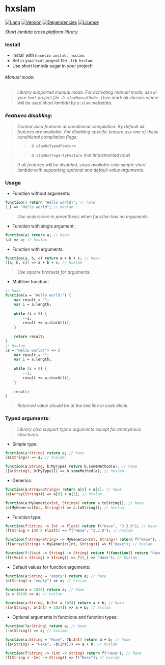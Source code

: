 # hxslam

[![Lang](https://img.shields.io/badge/language-haxe-orange.svg)](http://haxe.org) [![Version](https://img.shields.io/badge/version-v0.1.1-green.svg)](https://github.com/bynuff/hxslam) [![Dependencies](https://img.shields.io/badge/dependencies-none-green.svg)](https://github.com/bynuff/hxslam/blob/master/haxelib.json) [![License](https://img.shields.io/badge/license-MIT-blue.svg)](http://opensource.org/licenses/MIT)

*Short lambda cross platform library.*

### Install

 * Install with `haxelib install hxslam`.
 * Set in your `hxml` project file `-lib hxslam`.
 * Use short lambda sugar in your project!
 
###### *Manual mode:*

> *Library supported manual mode. For activating manual mode, use in your `hxml` project file `-D slamManualMode`. Then mark all classes where will be used short lambda by `@:slam` metadata.*

### *Features disabling:*

> *Control used features at conditional compilation. By default all features are available.*
> *For disabling specific feature use one of these conditional compilation flags:*

>> `-D slamNoTypedFeature`

>> `-D slamNoPropertyFeature` *(not implemented now)*

> *If all features will be disabled, stays available only simple short lambda with supporting optional and default value arguments.*

### Usage

* Function without arguments:

```haxe
function() return "Hello world!"; // haxe
(_) => "Hello world"; // hxslam
```

> *Use underscore in parenthesis when function has no arguments.*

* Function with single argument:

```haxe
function(a) return a; // haxe
(a) => a; // hxslam
```

* Function with arguments:

```haxe
function(a, b, c) return a + b + c; // haxe
([a, b, c]) => a + b + c; // hxslam
```

> *Use square brackets for arguments.*

* Multiline function:

```haxe
// haxe
function(a = "Hello world!") {
    var result = "";
    var i = a.length;
    
    while (i > 0) {
        --i;
        result += a.charAt(i);
    }
    
    return result;
}
// hxslam
(a = "Hello world!") => {
    var result = "";
    var i = a.length;
    
    while (i > 0) {
        --i;
        result += a.charAt(i);
    }
        
    result;
}
```

> *Returned value should be at the last line in code block.*

### Typed arguments:

> *Library also support typed arguments except for anonymous structures.*

* Simple type:

```haxe
function(a:String) return a; // haxe
(a(String)) => a; // hxslam

function(a:String, b:MyType) return b.someMethod(a); // haxe
([a(String), b(MyType)]) => b.someMethod(a); // hxslam 
```

* Generics:

```haxe
function(a:Array<String>) return a[0] + a[1]; // haxe
(a(Array(String))) => a[0] + a[1]; // hxslam

function(a:MyGeneric<Int, String>) return a.toString(); // haxe
(a(MyGeneric(Int, String))) => a.toString(); // hxslam
```

* Function type:

```haxe
function(f:String -> Int -> Float) return f("Haxe", "3.3.0"); // haxe
(f(String > Int > Float)) => f("Haxe", "3.3.0"); // hxslam

function(f:Array<String> -> MyGeneric<Int, String>) return f("Haxe"); // haxe
(f(Array(String) > MyGeneric(Int, String))) => f("Haxe"); // hxslam

function(f:(Void -> String) -> String) return f(function() return "Haxe"); // haxe
(f((Void > String) > String)) => f((_) => "Haxe"); // hxslam
```

* Default values for function arguments:

```haxe
function(a:String = "empty") return a; // haxe
(a(String) = "empty") => a; // hxslam

function(a = 1024) return a; // haxe
(a = 1024) => a; // hxslam

function(a:String, b:Int = 1024) return a + b; // haxe
([a(String), b(Int) = 1024]) => a + b; // hxslam
```

* Optional arguments in functions and function types:

```haxe
function(?a:String) return a; // haxe
(-a(String)) => a; // hxslam

function(a:String = "Haxe", ?b:Int) return a + b; // haxe
([a(String) = "Haxe", -b(Int)]) => a + b; // hxslam

function(f:String -> ?Int -> String) return f("Haxe"); // haxe
(f(String > -Int -> String)) => f("Haxe"); // hxslam
```
